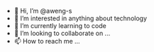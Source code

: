- 👋 Hi, I’m @aweng-s
- 👀 I’m interested in anything about technology
- 🌱 I’m currently learning to code
- 💞️ I’m looking to collaborate on ...
- 📫 How to reach me ...

<!---
aweng-s/aweng-s is a ✨ special ✨ repository because its `README.md` (this file) appears on your GitHub profile.
You can click the Preview link to take a look at your changes.
--->
